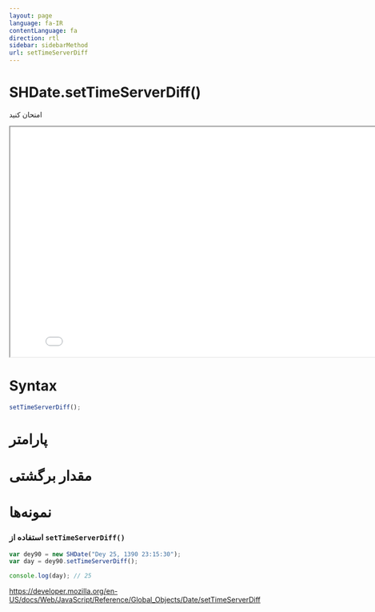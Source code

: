 ```yaml
---
layout: page
language: fa-IR
contentLanguage: fa
direction: rtl
sidebar: sidebarMethod
url: setTimeServerDiff
---
```


# SHDate.setTimeServerDiff()

امتحان کنید

<iframe style="width: 830px; height: 460px;" src="/SHDateTime-js/examples/live.html?function=setTimeServerDiff" title="MDN Web Docs Interactive Example" loading="lazy"></iframe>
<br/>

# Syntax

```js
setTimeServerDiff();
```

# پارامتر

# مقدار برگشتی

# نمونه‌ها

### استفاده از <code dir="ltr">setTimeServerDiff()</code>

```js
var dey90 = new SHDate("Dey 25, 1390 23:15:30");
var day = dey90.setTimeServerDiff();

console.log(day); // 25
```

https://developer.mozilla.org/en-US/docs/Web/JavaScript/Reference/Global_Objects/Date/setTimeServerDiff
